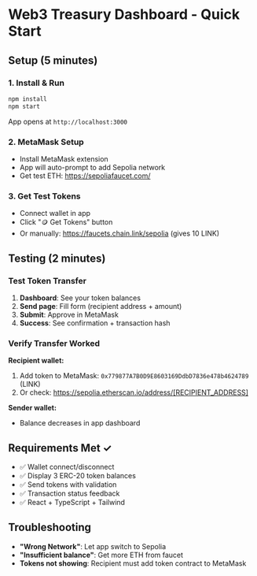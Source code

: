 # Web3 Treasury Dashboard - Quick Start

## Setup (5 minutes)

### 1. Install & Run
```bash
npm install
npm start
```
App opens at `http://localhost:3000`

### 2. MetaMask Setup
- Install MetaMask extension
- App will auto-prompt to add Sepolia network
- Get test ETH: https://sepoliafaucet.com/

### 3. Get Test Tokens
- Connect wallet in app
- Click "🪙 Get Tokens" button
- Or manually: https://faucets.chain.link/sepolia (gives 10 LINK)

## Testing (2 minutes)

### Test Token Transfer
1. **Dashboard**: See your token balances
2. **Send page**: Fill form (recipient address + amount)
3. **Submit**: Approve in MetaMask
4. **Success**: See confirmation + transaction hash

### Verify Transfer Worked
**Recipient wallet:**
1. Add token to MetaMask: `0x779877A7B0D9E8603169DdbD7836e478b4624789` (LINK)
2. Or check: https://sepolia.etherscan.io/address/[RECIPIENT_ADDRESS]

**Sender wallet:**
- Balance decreases in app dashboard

## Requirements Met ✓
- ✅ Wallet connect/disconnect
- ✅ Display 3 ERC-20 token balances  
- ✅ Send tokens with validation
- ✅ Transaction status feedback
- ✅ React + TypeScript + Tailwind

## Troubleshooting
- **"Wrong Network"**: Let app switch to Sepolia
- **"Insufficient balance"**: Get more ETH from faucet
- **Tokens not showing**: Recipient must add token contract to MetaMask